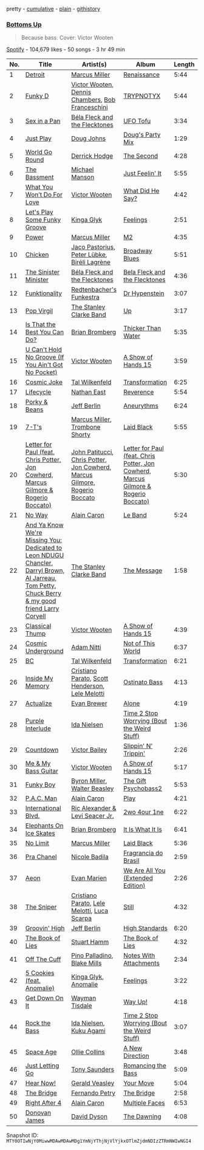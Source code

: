 pretty - [cumulative](/playlists/cumulative/37i9dQZF1DX0N8QTiMHLoT.md) - [plain](/playlists/plain/37i9dQZF1DX0N8QTiMHLoT) - [githistory](https://github.githistory.xyz/mackorone/spotify-playlist-archive/blob/main/playlists/plain/37i9dQZF1DX0N8QTiMHLoT)

### [Bottoms Up](https://open.spotify.com/playlist/37i9dQZF1DX0N8QTiMHLoT)

> Because bass\. Cover: Victor Wooten

[Spotify](https://open.spotify.com/user/spotify) - 104,679 likes - 50 songs - 3 hr 49 min

| No. | Title | Artist(s) | Album | Length |
|---|---|---|---|---|
| 1 | [Detroit](https://open.spotify.com/track/6hp0D02uXVXvmaDSLhFjAa) | [Marcus Miller](https://open.spotify.com/artist/6fmq5mv6HnduZdlTOEYBC9) | [Renaissance](https://open.spotify.com/album/219wS6ARwdrMOCFWLpo79s) | 5:44 |
| 2 | [Funky D](https://open.spotify.com/track/5UPd95cVd4mIh8psFTniGL) | [Victor Wooten](https://open.spotify.com/artist/2STVYmc2T02GlvvWZl7umj), [Dennis Chambers](https://open.spotify.com/artist/5tdGXBxRVers4lWxUqRMzn), [Bob Franceschini](https://open.spotify.com/artist/60wazyFfOCbXXrJCC0I3O4) | [TRYPNOTYX](https://open.spotify.com/album/5YiTpi7O0xx1yXTNXCTHFb) | 5:44 |
| 3 | [Sex in a Pan](https://open.spotify.com/track/5HIpvnJea0u6rsdrfWCv3w) | [Béla Fleck and the Flecktones](https://open.spotify.com/artist/5Zmur9D9gpr6tXyDrpnbOe) | [UFO Tofu](https://open.spotify.com/album/5ORewDyq7lUTyzoDali0SO) | 3:34 |
| 4 | [Just Play](https://open.spotify.com/track/4rYhksNrzm7mjsP0IqAvAw) | [Doug Johns](https://open.spotify.com/artist/3kl3akpVRNZiwNn3L9Hllk) | [Doug's Party Mix](https://open.spotify.com/album/525qzct3ZHrfnWMsGyJmT3) | 1:29 |
| 5 | [World Go Round](https://open.spotify.com/track/2JA7xuOgISHwyRFNVQKKFs) | [Derrick Hodge](https://open.spotify.com/artist/1jvBVqm4g5Jk8tEmKoYoes) | [The Second](https://open.spotify.com/album/70NkOwCX9ZudoecixbtENx) | 4:28 |
| 6 | [The Bassment](https://open.spotify.com/track/7FzR482cXPSleaXixFRNdu) | [Michael Manson](https://open.spotify.com/artist/6Eun8Hnz1EAIrVoWvGVF5v) | [Just Feelin' It](https://open.spotify.com/album/0h9t713CAy7J1nz3oQeB9y) | 5:55 |
| 7 | [What You Won’t Do For Love](https://open.spotify.com/track/4va2GsDHBZIEmop8BzIS6B) | [Victor Wooten](https://open.spotify.com/artist/2STVYmc2T02GlvvWZl7umj) | [What Did He Say?](https://open.spotify.com/album/15A21H8cjqxKZmjzIswRyL) | 4:42 |
| 8 | [Let's Play Some Funky Groove](https://open.spotify.com/track/1TPRQvysDFeNWTd65KPnxS) | [Kinga Glyk](https://open.spotify.com/artist/173ko01vSVOZ1opooANOvk) | [Feelings](https://open.spotify.com/album/2EY3Ryehg5MxkFJ59xkgLO) | 2:51 |
| 9 | [Power](https://open.spotify.com/track/2wd1sOeNdzBeRGsL6mPogQ) | [Marcus Miller](https://open.spotify.com/artist/6fmq5mv6HnduZdlTOEYBC9) | [M2](https://open.spotify.com/album/1xyfptnTlG1u1fzVxYJm6d) | 4:35 |
| 10 | [Chicken](https://open.spotify.com/track/4IDdUssauEYJ9kTit6tOU6) | [Jaco Pastorius](https://open.spotify.com/artist/3U3C9o6UTYNdEsDckpRyvX), [Peter Lübke](https://open.spotify.com/artist/0YktrlH17JaZBzywJCcNma), [Biréli Lagrène](https://open.spotify.com/artist/0G3ug1mpFw0I50kvAIxNhS) | [Broadway Blues](https://open.spotify.com/album/7sZtHAjAPbZmch3HLiA3g7) | 5:51 |
| 11 | [The Sinister Minister](https://open.spotify.com/track/2jWuNKBlgkfb3M0WDKexY8) | [Béla Fleck and the Flecktones](https://open.spotify.com/artist/5Zmur9D9gpr6tXyDrpnbOe) | [Bela Fleck and the Flecktones](https://open.spotify.com/album/58VJzBF0hLb6ylVHdn1XB0) | 4:36 |
| 12 | [Funktionality](https://open.spotify.com/track/2CCzZYCwAJ8l147yQRNMC6) | [Redtenbacher's Funkestra](https://open.spotify.com/artist/1oYScdotTIXO74h10l8ISA) | [Dr Hypenstein](https://open.spotify.com/album/1YVisujm1TssXD7TZCTT0P) | 3:07 |
| 13 | [Pop Virgil](https://open.spotify.com/track/1rryMCRc1FhuUeKRHQnvSO) | [The Stanley Clarke Band](https://open.spotify.com/artist/6M9ohMNccb79LCYSCfzdOH) | [Up](https://open.spotify.com/album/30YCt5MD1H4uGULaP3ZsFB) | 3:17 |
| 14 | [Is That the Best You Can Do?](https://open.spotify.com/track/3WQdJiq9896W9Zw7jjIBI7) | [Brian Bromberg](https://open.spotify.com/artist/6iyIbAydXPDNz1yYFl7A9h) | [Thicker Than Water](https://open.spotify.com/album/7GTWVyB9UwiibcbA6Ykpfx) | 5:35 |
| 15 | [U Can't Hold No Groove \(If You Ain't Got No Pocket\)](https://open.spotify.com/track/2Yrvgx1OgSlTlEcaR8izUh) | [Victor Wooten](https://open.spotify.com/artist/2STVYmc2T02GlvvWZl7umj) | [A Show of Hands 15](https://open.spotify.com/album/3TUlnfqz2PyHIzKdAjPwz2) | 3:59 |
| 16 | [Cosmic Joke](https://open.spotify.com/track/0BYFyT7cyrW02iepYptA2L) | [Tal Wilkenfeld](https://open.spotify.com/artist/3XzPQsdtlMMHxKERG8a1Bu) | [Transformation](https://open.spotify.com/album/07f02dGYUGK8zYZx9m1qcS) | 6:25 |
| 17 | [Lifecycle](https://open.spotify.com/track/6UeV69QaXrzISZ5MdeX6Xs) | [Nathan East](https://open.spotify.com/artist/5XTyy46AbpxIhvs38nQekJ) | [Reverence](https://open.spotify.com/album/3ayk72lcIIR7YSNqmRPK5N) | 5:54 |
| 18 | [Porky & Beans](https://open.spotify.com/track/6LcZLOWOzQGFQzRDtqefSq) | [Jeff Berlin](https://open.spotify.com/artist/4S6LWQMlfbLPNrXLY7RxI1) | [Aneurythms](https://open.spotify.com/album/6u8f8EVidJ6TJ3lRIZ4dMR) | 6:24 |
| 19 | [7\-T's](https://open.spotify.com/track/008BspjuJpmAPCRi7fWbOY) | [Marcus Miller](https://open.spotify.com/artist/6fmq5mv6HnduZdlTOEYBC9), [Trombone Shorty](https://open.spotify.com/artist/37ZvFp654tY74Z1D2TLOGR) | [Laid Black](https://open.spotify.com/album/3REq2IkHZ1fo8BNWnfGGNc) | 5:55 |
| 20 | [Letter for Paul \(feat\. Chris Potter, Jon Cowherd, Marcus Gilmore & Rogerio Boccato\)](https://open.spotify.com/track/3stEH9HPia2bpfoZ6LhOaR) | [John Patitucci](https://open.spotify.com/artist/4KmKbbEq6PMnW2TdkrbBIH), [Chris Potter](https://open.spotify.com/artist/4hdVPbHhsWAn2XTXVRJoxB), [Jon Cowherd](https://open.spotify.com/artist/1CfUXWkyKLaI4IyJ6ul9NE), [Marcus Gilmore](https://open.spotify.com/artist/1caVPl46Ta6C8DYns5AAuo), [Rogerio Boccato](https://open.spotify.com/artist/4o7gEQWwzhUvcepiz3klAe) | [Letter for Paul \(feat\. Chris Potter, Jon Cowherd, Marcus Gilmore & Rogerio Boccato\)](https://open.spotify.com/album/4oz7MSG5MJrIlxDLW7fF75) | 5:30 |
| 21 | [No Way](https://open.spotify.com/track/21insAWTe5rKqvBWkTfvkO) | [Alain Caron](https://open.spotify.com/artist/1jonOyRkfkvgd1MUyZtPgj) | [Le Band](https://open.spotify.com/album/0CMnXccmvvCB5YVYNeyJsQ) | 5:24 |
| 22 | [And Ya Know We're Missing You: Dedicated to Leon NDUGU Chancler, Darryl Brown, Al Jarreau, Tom Petty, Chuck Berry & my good friend Larry Coryell](https://open.spotify.com/track/4yKpVDfezBjtyThrWEgTij) | [The Stanley Clarke Band](https://open.spotify.com/artist/6M9ohMNccb79LCYSCfzdOH) | [The Message](https://open.spotify.com/album/6DtroRg76chWowQn2hXF4x) | 1:58 |
| 23 | [Classical Thump](https://open.spotify.com/track/3l3lCbzWLXi9FS4tQ3HSzZ) | [Victor Wooten](https://open.spotify.com/artist/2STVYmc2T02GlvvWZl7umj) | [A Show of Hands 15](https://open.spotify.com/album/3TUlnfqz2PyHIzKdAjPwz2) | 4:39 |
| 24 | [Cosmic Underground](https://open.spotify.com/track/35vrAaOvThXxvHwpbwrmng) | [Adam Nitti](https://open.spotify.com/artist/5yecObE3qSrDT0Tz6JBQxR) | [Not of This World](https://open.spotify.com/album/4C87JqBspjnIVCAFqq5JoY) | 6:37 |
| 25 | [BC](https://open.spotify.com/track/5z9YuyOeX4RPKk0dIAJWle) | [Tal Wilkenfeld](https://open.spotify.com/artist/3XzPQsdtlMMHxKERG8a1Bu) | [Transformation](https://open.spotify.com/album/07f02dGYUGK8zYZx9m1qcS) | 6:21 |
| 26 | [Inside My Memory](https://open.spotify.com/track/3gaGmRxUQ8n2vMC4BmDXSE) | [Cristiano Parato](https://open.spotify.com/artist/0snU3Xa97Sq9l2RLuCdWIP), [Scott Henderson](https://open.spotify.com/artist/7iqVI0BpCxVVHyVyGSfAmn), [Lele Melotti](https://open.spotify.com/artist/2LVUVfQksPpfSEcCvU8WaR) | [Ostinato Bass](https://open.spotify.com/album/5a1EmamjgzVgnoOgL9MMjz) | 4:13 |
| 27 | [Actualize](https://open.spotify.com/track/4V8MJ9W3DfxSWDTpmDXHD5) | [Evan Brewer](https://open.spotify.com/artist/5tYE3ViKxF5APISuBhET9y) | [Alone](https://open.spotify.com/album/3EOqo3Cdf0MnqWpDXtnpUH) | 4:19 |
| 28 | [Purple Interlude](https://open.spotify.com/track/4ew37vOupTtCRE7oag9QoW) | [Ida Nielsen](https://open.spotify.com/artist/0LNUSuufEzNpI4nPIVThW3) | [Time 2 Stop Worrying \(Bout the Weird Stuff\)](https://open.spotify.com/album/4DrZmRj1deGY9MpW2dBjVJ) | 1:36 |
| 29 | [Countdown](https://open.spotify.com/track/3nbHF2EX8IQwNGMlp9EviS) | [Victor Bailey](https://open.spotify.com/artist/1aTPRuTpqvuPpAps3FhBhe) | [Slippin' N' Trippin'](https://open.spotify.com/album/5GRTkxq12ZgkGQU52izAXj) | 2:26 |
| 30 | [Me & My Bass Guitar](https://open.spotify.com/track/2bGlApShelovL2azxX0ksl) | [Victor Wooten](https://open.spotify.com/artist/2STVYmc2T02GlvvWZl7umj) | [A Show of Hands 15](https://open.spotify.com/album/3TUlnfqz2PyHIzKdAjPwz2) | 5:17 |
| 31 | [Funky Boy](https://open.spotify.com/track/4kVQoPK2CdsWYhlLhIl9oi) | [Byron Miller](https://open.spotify.com/artist/7xIWaSpdL5oIEZw5QCZ84Y), [Walter Beasley](https://open.spotify.com/artist/6tBzJqpqRAPyJFR4Rq0yBP) | [The Gift Psychobass2](https://open.spotify.com/album/6uCTfpl8HRgQHkhQlcDOjf) | 5:53 |
| 32 | [P.A.C\. Man](https://open.spotify.com/track/3zvq4tHlCZCNor1HpUtKnU) | [Alain Caron](https://open.spotify.com/artist/1jonOyRkfkvgd1MUyZtPgj) | [Play](https://open.spotify.com/album/1ghnYOpMZeus1gJCSGdQl3) | 4:21 |
| 33 | [International Blvd.](https://open.spotify.com/track/3EKFRRTFaw191vTDxBi4MG) | [Ric Alexander & Levi Seacer Jr.](https://open.spotify.com/artist/2P1i3luSaCYroQwo26RESW) | [2wo 4our 1ne](https://open.spotify.com/album/5UmqG7z7kEysPfoKeWAtDP) | 6:22 |
| 34 | [Elephants On Ice Skates](https://open.spotify.com/track/0K6pSQ1hwpkIi73on3rqJ6) | [Brian Bromberg](https://open.spotify.com/artist/6iyIbAydXPDNz1yYFl7A9h) | [It Is What It Is](https://open.spotify.com/album/2kN0INHqkk9rUUVgYJpbat) | 6:41 |
| 35 | [No Limit](https://open.spotify.com/track/2hHAjvHx7gZL3zSPHYMEwn) | [Marcus Miller](https://open.spotify.com/artist/6fmq5mv6HnduZdlTOEYBC9) | [Laid Black](https://open.spotify.com/album/3REq2IkHZ1fo8BNWnfGGNc) | 5:36 |
| 36 | [Pra Chanel](https://open.spotify.com/track/4Yr0b24l0NiM3jeUaBx4SG) | [Nicole Badila](https://open.spotify.com/artist/0h3dZr6r7ZmlRFul23aymw) | [Fragrancia do Brasil](https://open.spotify.com/album/1NeVyM5Qlg3B4bLbcAQIdK) | 2:59 |
| 37 | [Aeon](https://open.spotify.com/track/7437o7VmWq62ibaGLLu4bb) | [Evan Marien](https://open.spotify.com/artist/7j3WzD4hWEZ0CL4dDH9d6H) | [We Are All You \(Extended Edition\)](https://open.spotify.com/album/71E0HQ4rIZfwmA07vxqVUr) | 2:26 |
| 38 | [The Sniper](https://open.spotify.com/track/1v4zBLp1XPct1p0UBnabMK) | [Cristiano Parato](https://open.spotify.com/artist/0snU3Xa97Sq9l2RLuCdWIP), [Lele Melotti](https://open.spotify.com/artist/2LVUVfQksPpfSEcCvU8WaR), [Luca Scarpa](https://open.spotify.com/artist/4Q0nFR5UtI8s7hInvCdYRG) | [Still](https://open.spotify.com/album/2xGGVCtLjPF0C4JBhDFdVU) | 4:32 |
| 39 | [Groovin' High](https://open.spotify.com/track/3Ct7wdx4Ht0c7ck0OeY5ub) | [Jeff Berlin](https://open.spotify.com/artist/4S6LWQMlfbLPNrXLY7RxI1) | [High Standards](https://open.spotify.com/album/5083omtlVeamn9onZu8vCM) | 6:20 |
| 40 | [The Book of Lies](https://open.spotify.com/track/50I8d0s6Ki2F5cMv7ZdBeS) | [Stuart Hamm](https://open.spotify.com/artist/3QZYlqOQQfe1fzTpWLOye2) | [The Book of Lies](https://open.spotify.com/album/6UXu63mfEhEXRQaPh74R6N) | 4:32 |
| 41 | [Off The Cuff](https://open.spotify.com/track/6aGE12dPzbEVEL47yb3F5d) | [Pino Palladino](https://open.spotify.com/artist/5vjTuHApbJQOo9L3Ro2KM8), [Blake Mills](https://open.spotify.com/artist/4LhV33vJvXmFGSM3m5RzUR) | [Notes With Attachments](https://open.spotify.com/album/5fsq4qeIWboRRPG7mGGfxr) | 2:34 |
| 42 | [5 Cookies \(feat\. Anomalie\)](https://open.spotify.com/track/4m2JZ8iy71KVNm3UwW46Y8) | [Kinga Glyk](https://open.spotify.com/artist/173ko01vSVOZ1opooANOvk), [Anomalie](https://open.spotify.com/artist/5VlDD7dvbVLLvOXp1e99cn) | [Feelings](https://open.spotify.com/album/2EY3Ryehg5MxkFJ59xkgLO) | 3:22 |
| 43 | [Get Down On It](https://open.spotify.com/track/41BisXehQCshqh06t1is99) | [Wayman Tisdale](https://open.spotify.com/artist/3h25qUbua6H0dcBJgDPg5c) | [Way Up!](https://open.spotify.com/album/5vapjGGzuB67f9Ye1TBsHm) | 4:18 |
| 44 | [Rock the Bass](https://open.spotify.com/track/2gDqPagIHCUHApppubq7P3) | [Ida Nielsen](https://open.spotify.com/artist/0LNUSuufEzNpI4nPIVThW3), [Kuku Agami](https://open.spotify.com/artist/6y1N3SfaS19brFIIwaq1KJ) | [Time 2 Stop Worrying \(Bout the Weird Stuff\)](https://open.spotify.com/album/4DrZmRj1deGY9MpW2dBjVJ) | 3:07 |
| 45 | [Space Age](https://open.spotify.com/track/6FHuDw2gCmWknjP5qFPPw6) | [Ollie Collins](https://open.spotify.com/artist/5FHOxRGbA8n5jkFhfsVfin) | [A New Direction](https://open.spotify.com/album/3pPILiJIUk6yVdSmMWqYJP) | 3:48 |
| 46 | [Just Letting Go](https://open.spotify.com/track/0Y4SEMAHZpGp9UyTrMcVTW) | [Tony Saunders](https://open.spotify.com/artist/5OLFOdnwdWsZry0VUo3b2Q) | [Romancing the Bass](https://open.spotify.com/album/1hbDdA4rK8dIj05pefvCGJ) | 5:09 |
| 47 | [Hear Now!](https://open.spotify.com/track/55LlEq0OSbtAIo7R8b9M7R) | [Gerald Veasley](https://open.spotify.com/artist/3YCLJVZoYJ2sgtAaNt9HPE) | [Your Move](https://open.spotify.com/album/49e2mbwoStTzui5hZAEHO6) | 5:04 |
| 48 | [The Bridge](https://open.spotify.com/track/4MeTCgjEEXhmcl04NHQY8L) | [Fernando Petry](https://open.spotify.com/artist/4caKiGVGFoxstzqzZixP0G) | [The Bridge](https://open.spotify.com/album/4HwqcDTXtZSK9GzyKvihdI) | 2:58 |
| 49 | [Right After 4](https://open.spotify.com/track/0Xcd7ELzTQjVaNAOG23Jco) | [Alain Caron](https://open.spotify.com/artist/1jonOyRkfkvgd1MUyZtPgj) | [Multiple Faces](https://open.spotify.com/album/1H6WkzaF10oay25cWVtkkB) | 6:53 |
| 50 | [Donovan James](https://open.spotify.com/track/2g37ZBeL0NsNWNB4RV7cBh) | [David Dyson](https://open.spotify.com/artist/4vgc23qLWXuDFK10Ogo3uq) | [The Dawning](https://open.spotify.com/album/5EcuvCra621YgIabHqEpyp) | 4:08 |

Snapshot ID: `MTY0OTIwNjY0MiwwMDAwMDAwMDg1YmNjYThjNjVlYjkxOTlmZjdmNDIzZTRmNWIwNGI4`